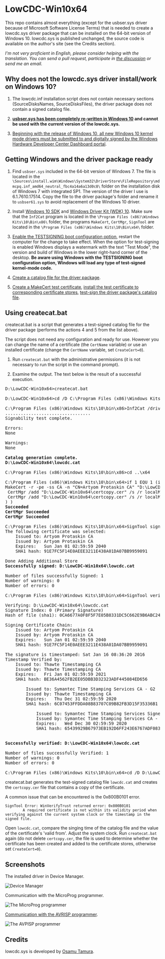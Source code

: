 # LowCDC-Win10x64

This repo contains almost everything (except for the usbser.sys driver because of Microsoft Software License Terms) that is needed to create a lowcdc.sys driver package that can be installed on the 64-bit version of Windows 10. lowcdc.sys is published unchanged, the source code is available on the author's site (see the Credits section).

*I'm not very proficient in English, please consider helping with the translation. You can send a pull request, participate in [the discussion](https://github.com/protaskin/LowCDC-Win10x64/issues/3) or send me an email.*

## Why does not the lowcdc.sys driver install/work on Windows 10?

1. The lowcdc.inf installation script does not contain necessary sections (SourceDisksNames, SourceDisksFiles), the driver package does not contain a signed catalog file.

2. **[usbser.sys has been completely re-written in Windows 10](https://blogs.msdn.microsoft.com/usbcoreblog/2015/07/29/what-is-new-with-serial-in-windows-10/) and cannot be used with the current version of the lowcdc.sys.**

3. [Beginning with the release of Windows 10, all new Windows 10 kernel mode drivers must be submitted to and digitally signed by the Windows Hardware Developer Center Dashboard portal](https://blogs.msdn.microsoft.com/windows_hardware_certification/2015/04/01/driver-signing-changes-in-windows-10/).

## Getting Windows and the driver package ready

1. Find `usbser.sys` included in the 64-bit version of Windows 7. The file is located in the `\Sources\install.wim\Windows\System32\DriverStore\FileRepository\mdmcpq.inf_amd64_neutral_fbc4a14a6a13d0c8\` folder on the installation disk of Windows 7 with integrated SP1. The version of the driver I use is 6.1.7610.17514. Copy the file to the driver package's folder and rename it to `usbser61.sys` to avoid replacement of the Windows 10 driver.

2. Install [Windows 10 SDK](https://developer.microsoft.com/en-us/windows/downloads/windows-10-sdk) and [Windows Driver Kit (WDK) 10](https://developer.microsoft.com/en-us/windows/hardware/windows-driver-kit). Make sure that the `Inf2Cat` program is located in the `\Program Files (x86)\Windows Kits\10\Bin\x86\` folder, the programs `MakeCert`, `CertMgr`, `SignTool` are located in the `\Program Files (x86)\Windows Kits\10\Bin\x64\` folder.

3. [Enable the TESTSIGNING boot configuration option](https://msdn.microsoft.com/windows/hardware/drivers/install/the-testsigning-boot-configuration-option), restart the computer for the change to take effect. When the option for test-signing is enabled Windows displays a watermark with the text "Test Mode", the version and build of Windows in the lower right-hand corner of the desktop. **Be aware using Windows with the TESTSIGNING boot configuration option, Windows will load any type of test-signed kernel-mode code.**

4. [Create a catalog file for the driver package](https://msdn.microsoft.com/windows/hardware/drivers/install/creating-a-catalog-file-for-a-pnp-driver-package).

5. [Create a MakeCert test certificate](https://msdn.microsoft.com/windows/hardware/drivers/install/makecert-test-certificate), [install the test certificate to corresponding certificate stores](https://msdn.microsoft.com/windows/hardware/drivers/install/using-certmgr-to-install-test-certificates-on-a-test-computer), [test-sign the driver package's catalog file](https://msdn.microsoft.com/windows/hardware/drivers/install/test-signing-a-driver-package-s-catalog-file).

## Using createcat.bat

createcat.bat is a script that generates a test-signed catalog file for the driver package (performs the actions 4 and 5 from the list above).

The script does not need any configuration and ready for use. However you can change the name of a certificate (the `CertName` variable) or use an installed certificate (change the `CertName` variable, set `CreateCert=0`).

1. Run `createcat.bat` with the administrative permissions (it is not necessary to run the script in the command prompt).

2. Examine the output. The text below is the result of a successful execution.

<pre>
D:\LowCDC-Win10x64>createcat.bat

D:\LowCDC-Win10x64>cd /D C:\Program Files (x86)\Windows Kits\10\Bin\x86

C:\Program Files (x86)\Windows Kits\10\bin\x86>Inf2Cat /driver:"D:\LowCDC-Win10x64" /os:10_X64
.................................
Signability test complete.

Errors:
None

Warnings:
None

<b>Catalog generation complete.
D:\LowCDC-Win10x64\lowcdc.cat</b>

C:\Program Files (x86)\Windows Kits\10\bin\x86>cd ..\x64

C:\Program Files (x86)\Windows Kits\10\bin\x64>if 1 EQU 1 (if not exist "D:\LowCDC-Win10x64\certcopy.cer" (
MakeCert -r -pe -ss CA -n "CN=Artyom Protaskin CA" "D:\LowCDC-Win10x64\certcopy.cer"
 CertMgr /add "D:\LowCDC-Win10x64\certcopy.cer" /s /r localMachine root
 CertMgr /add "D:\LowCDC-Win10x64\certcopy.cer" /s /r localMachine trustedpublisher
) )
<b>Succeeded</b>
<b>CertMgr Succeeded</b>
<b>CertMgr Succeeded</b>

C:\Program Files (x86)\Windows Kits\10\bin\x64>SignTool sign /v /s CA /n "Artyom Protaskin CA" /t http://timestamp.verisign.com/scripts/timstamp.dll "D:\LowCDC-Win10x64\lowcdc.cat"
The following certificate was selected:
    Issued to: Artyom Protaskin CA
    Issued by: Artyom Protaskin CA
    Expires:   Sun Jan 01 02:59:59 2040
    SHA1 hash: 91E7FC5F14E0AEEE3211E438A01DA07BB9959091

Done Adding Additional Store
<b>Successfully signed: D:\LowCDC-Win10x64\lowcdc.cat</b>

Number of files successfully Signed: 1
Number of warnings: 0
Number of errors: 0

C:\Program Files (x86)\Windows Kits\10\bin\x64>SignTool verify /v /pa "D:\LowCDC-Win10x64\lowcdc.cat"

Verifying: D:\LowCDC-Win10x64\lowcdc.cat
Signature Index: 0 (Primary Signature)
Hash of file (sha1): 0CA6677A0F8F5F7E05B8331DC5C662E9B6ABC24C

Signing Certificate Chain:
    Issued to: Artyom Protaskin CA
    Issued by: Artyom Protaskin CA
    Expires:   Sun Jan 01 02:59:59 2040
    SHA1 hash: 91E7FC5F14E0AEEE3211E438A01DA07BB9959091

The signature is timestamped: Sat Jan 16 08:36:20 2016
Timestamp Verified by:
    Issued to: Thawte Timestamping CA
    Issued by: Thawte Timestamping CA
    Expires:   Fri Jan 01 02:59:59 2021
    SHA1 hash: BE36A4562FB2EE05DBB3D32323ADF445084ED656

        Issued to: Symantec Time Stamping Services CA - G2
        Issued by: Thawte Timestamping CA
        Expires:   Thu Dec 31 02:59:59 2020
        SHA1 hash: 6C07453FFDDA08B83707C09B82FB3D15F35336B1

            Issued to: Symantec Time Stamping Services Signer - G4
            Issued by: Symantec Time Stamping Services CA - G2
            Expires:   Wed Dec 30 02:59:59 2020
            SHA1 hash: 65439929B67973EB192D6FF243E6767ADF0834E4


<b>Successfully verified: D:\LowCDC-Win10x64\lowcdc.cat</b>

Number of files successfully Verified: 1
Number of warnings: 0
Number of errors: 0

C:\Program Files (x86)\Windows Kits\10\bin\x64>cd /D D:\LowCDC-Win10x64
</pre>

createcat.bat generates the test-signed catalog file `lowcdc.cat` and creates the `certcopy.cer` file that contains a copy of the certificate.

A common issue that can be encountered is the 0x800B0101 error.

```
SignTool Error: WinVerifyTrust returned error: 0x800B0101
        A required certificate is not within its validity period when verifying against the current system clock or the timestamp in the signed file.
```

Open `lowcdc.cat`, compare the singing time of the catalog file and the value of the certificate's 'valid from'. Adjust the system clock. Run `createcat.bat` again (do not delete `certcopy.cer`, the file is used to determine whether the certificate has been created and added to the certificate stores, otherwise set `CreateCert=0`).

## Screenshots

The installed driver in Device Manager.

![Device Manager](http://artyom.protaskin.ru/storage/lowcdc-win10x64/pictures/device-manager-screenshot.png)

Communication with the MicroProg programmer.

![The MicroProg programmer](http://artyom.protaskin.ru/storage/lowcdc-win10x64/pictures/microprog-screenshot.png)

[Communication with the AVRISP programmer](https://github.com/protaskin/LowCDC-Win10x64/issues/1#issuecomment-261777640).

![The AVPISP programmer](http://artyom.protaskin.ru/storage/lowcdc-win10x64/pictures/avrisp-screenshot.png)

## Credits

lowcdc.sys is developed by [Osamu Tamura](http://www.recursion.jp/prose/avrcdc/).
